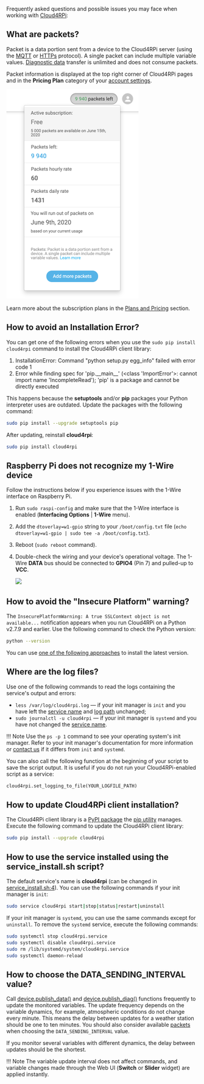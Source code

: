 Frequently asked questions and possible issues you may face when working with [Cloud4RPi](https://cloud4rpi.io):

## What are packets?

Packet is a data portion sent from a device to the Cloud4RPi server (using the [MQTT](/api/mqtt/#cloud4rpi-mqtt-broker) or [HTTPs](/api/http/) protocol). A single packet can include multiple variable values. [Diagnostic data](/api/mqtt/#diagnostic-data) transfer is unlimited and does not consume packets.

Packet information is displayed at the top right corner of Cloud4RPi pages and in the **Pricing Plan** category of your [account settings](https://cloud4rpi.io/account).

![](/res/managePackets/packets-info.png)

Learn more about the subscription plans in the [Plans and Pricing](/plans-and-pricing) section.

## How to avoid an Installation Error?

You can get one of the following errors when you use the `sudo pip install cloud4rpi` command to install the Cloud4RPi client library:

1. InstallationError: Command "python setup.py egg_info" failed with error code 1
2. Error while finding spec for 'pip.\_\_main\_\_' (&lt;class 'ImportError'&gt;: cannot import name 'IncompleteRead'); 'pip' is a package and cannot be directly executed

This happens because the **setuptools** and/or **pip** packages your Python interpreter uses are outdated. Update the packages with the following command:

```sh
sudo pip install --upgrade setuptools pip
```

After updating, reinstall **cloud4rpi**:

```sh
sudo pip install cloud4rpi
```

## Raspberry Pi does not recognize my 1-Wire device

Follow the instructions below if you experience issues with the 1-Wire interface on Raspberry Pi.

1. Run `sudo raspi-config` and make sure that the 1-Wire interface is enabled (**Interfacing Options** | **1-Wire** menu).
2. Add the `dtoverlay=w1-gpio` string to your `/boot/config.txt` file (`echo dtoverlay=w1-gpio | sudo tee -a /boot/config.txt`).
3. Reboot (`sudo reboot` command).
4. Double-check the wiring and your device's operational voltage. The 1-Wire **DATA** bus should be connected to **GPIO4** (Pin 7) and pulled-up to **VCC**.

    ![](/res/ds18b20.png)

## How to avoid the "Insecure Platform" warning?

The `InsecurePlatformWarning: A true SSLContext object is not available...` notification appears when you run Cloud4RPi on a Python v2.7.9 and earlier. Use the following command to check the Python version:

```sh
python --version
```

You can use [one of the following approaches](https://docs.python.org/2/using/index.html) to install the latest version.

## Where are the log files?

Use one of the following commands to read the logs containing the service's output and errors:

* `less /var/log/cloud4rpi.log` — if your init manager is `init` and you have left the [service name](https://gist.github.com/c4r-gists/3bdeff914dd57a26928973656685a503#file-service_install-sh-L4) and [log path](https://gist.github.com/c4r-gists/3bdeff914dd57a26928973656685a503#file-service_install-sh-L55) unchanged;
* `sudo journalctl -u cloud4rpi` — if your init manager is `systemd` and you have not changed the [service name](https://gist.github.com/c4r-gists/3bdeff914dd57a26928973656685a503#file-service_install-sh-L4).


!!! Note
    Use the `ps -p 1` command to see your operating system's init manager. Refer to your init manager's documentation for more information or [contact us](https://cloud4rpi.answerdesk.io/) if it differs from `init` and `systemd`.

You can also call the following function at the beginning of your script to save the script output. It is useful if you do not run your Cloud4RPi-enabled script as a service:

```python
cloud4rpi.set_logging_to_file(YOUR_LOGFILE_PATH)
```

## How to update Cloud4RPi client installation?

The Cloud4RPi client library is a [PyPI package](https://pypi.python.org/pypi/cloud4rpi) the [pip utility](https://pip.pypa.io/en/stable/) manages. Execute the following command to update the Cloud4RPi client library:

```sh
sudo pip install --upgrade cloud4rpi
```

## How to use the service installed using the service_install.sh script?

The default service's name is **cloud4rpi** (can be changed in [service_install.sh:4](https://gist.github.com/c4r-gists/3bdeff914dd57a26928973656685a503#file-service_install-sh-L4)). You can use the following commands if your init manager is `init`:

```sh
sudo service cloud4rpi start|stop|status|restart|uninstall
```

If your init manager is `systemd`, you can use the same commands except for `uninstall`. To remove the `systemd` service, execute the following commands:

```sh
sudo systemctl stop cloud4rpi.service
sudo systemctl disable cloud4rpi.service
sudo rm /lib/systemd/system/cloud4rpi.service
sudo systemctl daemon-reload
```


## How to choose the DATA_SENDING_INTERVAL value?

Call [device.publish_data()](/api/python/#publish_data) and [device.publish_diag()](/api/python/#publish_diag) functions frequently to update the monitored variables. The update frequency depends on the variable dynamics, for example, atmospheric conditions do not change every minute. This means the delay between updates for a weather station should be one to ten minutes. You should also consider available [packets](#what-are-packets) when choosing the `DATA_SENDING_INTERVAL` value.

If you monitor several variables with different dynamics, the delay between updates should be the shortest.

!!! Note
    The variable update interval does not affect commands, and variable changes made through the Web UI (**Switch** or **Slider** widget) are applied instantly.
